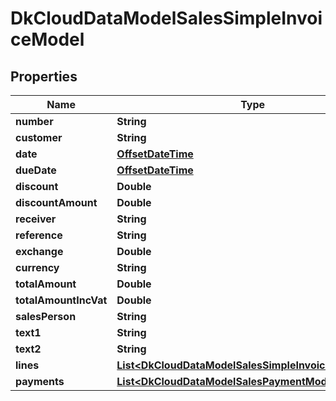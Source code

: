 
# DkCloudDataModelSalesSimpleInvoiceModel

## Properties
Name | Type | Description | Notes
------------ | ------------- | ------------- | -------------
**number** | **String** |  |  [optional]
**customer** | **String** |  |  [optional]
**date** | [**OffsetDateTime**](OffsetDateTime.md) |  |  [optional]
**dueDate** | [**OffsetDateTime**](OffsetDateTime.md) |  |  [optional]
**discount** | **Double** |  |  [optional]
**discountAmount** | **Double** |  |  [optional]
**receiver** | **String** |  |  [optional]
**reference** | **String** |  |  [optional]
**exchange** | **Double** |  |  [optional]
**currency** | **String** |  |  [optional]
**totalAmount** | **Double** |  |  [optional]
**totalAmountIncVat** | **Double** |  |  [optional]
**salesPerson** | **String** |  |  [optional]
**text1** | **String** |  |  [optional]
**text2** | **String** |  |  [optional]
**lines** | [**List&lt;DkCloudDataModelSalesSimpleInvoiceLineModel&gt;**](DkCloudDataModelSalesSimpleInvoiceLineModel.md) |  |  [optional]
**payments** | [**List&lt;DkCloudDataModelSalesPaymentModel&gt;**](DkCloudDataModelSalesPaymentModel.md) |  |  [optional]



